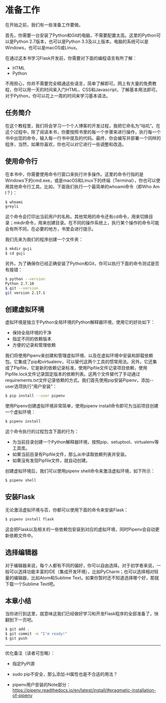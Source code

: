 # 准备工作

在开始之前，我们有一些准备工作要做。

首先，你需要一台安装了Python和Git的电脑，不需要配置太高。这里的Python可以是Python 2.7版本，也可以是Python 3.3及以上版本。电脑的系统可以是Windows，也可以是macOS或Linux。

在通过这本书学习Flask开发前，你需要对下面的编程语言有所了解：

* HTML
* Python

不用担心，你并不需要完全精通这些语言，简单了解即可。网上有大量的免费教程，你可以用一天的时间来入门HTML、CSS和Javascript，了解基本用法即可。对于Python，你可以花上一周的时间来学习基本语法。

## 任务简介

在这个教程里，我们将会学习一个个人博客的开发过程，我把它命名为“咕叽”。在这个过程中，除了阅读本书，你要按照书里的每一个步骤来进行操作，执行每一个书中出现的命令，输入每一行书中提及的代码。最终，你会编写并部署一个同样的程序，当然，如果你喜欢，你也可以对它进行一些调整和改造。

## 使用命令行

在本书中，你需要使用命令行窗口来执行许多操作。这里的命令行指的是Windows下的cmd.exe，或是macOS和Linux下的终端（Terminal），你也可以使用其他命令行工具。比如，下面我们执行一个最简单的whoami命令（即Who Am I？）：

```bash
$ whoami
greyli
```

这个命令会打印出当前用户的名称。其他常用的命令还有cd命令，用来切换目录；mkdir命令，用来创建目录。在不同的操作系统上，执行某个操作的命令可能会有所不同，在必要的地方，书里会进行提示。

我们先来为我们的程序创建一个文件夹：

```bash
$ mkdir guji
$ cd guji
```

另外，为了确保你已经正确安装了Python和Git，你可以执行下面的命令测试是否有报错：

```bash
$ python --version
Python 2.7.10
$ git --version
git version 2.17.1
```

## 创建虚拟环境

虚拟环境是独立于Python全局环境的Python解释器环境，使用它的好处如下：

* 保持全局环境的干净
* 指定不同的依赖版本
* 方便的记录和管理依赖

我们将使用Pipenv来创建和管理虚拟环境、以及在虚拟环境中安装和卸载依赖包。它集成了pip和virtualenv，可以替代这两个工具的惯常用法。另外，它还集成了Pipfile，它是新的依赖记录标准，使用Pipfile文件记录项目依赖，使用Pipfile.lock文件记录固定版本的依赖列表。这两个文件替代了手动通过requirements.txt文件记录依赖的方式。我们首先使用pip安装Pipenv，添加--user选项执行“用户安装”：

```bash
$ pip install --user pipenv
```

使用Pipenv创建虚拟环境非常简单，使用pipenv install命令即可为当前项目创建一个虚拟环境：

```bash
$ pipenv install
```

这个命令执行的过程包含下面的行为：

* 为当前目录创建一个Python解释器环境，按照pip、setuptool、virtualenv等工具库。
* 如果当前目录有Pipfile文件，那么从中读取依赖列表并安装。
* 如果没有发现Pipfile文件，就自动创建。

创建虚拟环境后，我们可以使用pipenv shell命令来激活虚拟环境，如下所示：

```bash
$ pipenv shell
```

## 安装Flask

无论激活虚拟环境与否，你都可以使用下面的命令来安装Flask：

```bash
$ pipenv install flask
```

这会把Flask以及相关的一些依赖包安装到对应的虚拟环境，同时Pipenv会自动更新依赖文件中。

## 选择编辑器

对于编辑器来说，每个人都有不同的偏好，你可以自由选择。对于初学者来说，一般可以选择功能丰富的IDE（集成开发环境），比如PyCharm；也可以选择相对轻量的编辑器，比如Atom和Sublime Text。如果你暂时还不知道选择哪个好，那就下载一个Sublime Text吧。

## 本章小结

当你进行到这里，就意味这我们已经做好学习和开发Flask程序的全部准备了，快翻到下一页吧。

```bash
$ git add .
$ git commit -m "I'm ready!"
$ git push
```

------

优化备注（读者可忽略）：

* 指定PyPI源

* sudo pip不安全，那么添加-H属性也是不合适的用法？

* pipenv用户安装的Note部分：https://pipenv.readthedocs.io/en/latest/install/#pragmatic-installation-of-pipenv
